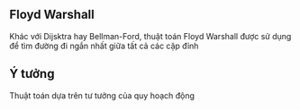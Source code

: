 ## Floyd Warshall
Khác với Dijsktra hay Bellman-Ford, thuật toán Floyd Warshall được sử dụng để tìm đường đi ngắn nhất giữa tất cả các cặp đỉnh

## Ý tưởng
Thuật toán dựa trên tư tưởng của quy hoạch động
